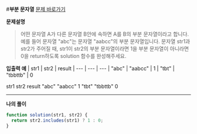 #**부분 문자열**
[문제 바로가기](https://school.programmers.co.kr/learn/courses/30/lessons/181842)

**문제설명**

> 어떤 문자열 A가 다른 문자열 B안에 속하면 A를 B의 부분 문자열이라고 합니다. 예를 들어 문자열 "abc"는 문자열 "aabcc"의 부분 문자열입니다.
> 문자열 str1과 str2가 주어질 때, str1이 str2의 부분 문자열이라면 1을 부분 문자열이 아니라면 0을 return하도록 solution 함수를 완성해주세요.

**입출력 예**
| str1 | str2 | result
| --- | --- | ---
| "abc" | "aabcc" | 1
| "tbt" | "tbbttb" | 0

str1 str2 result
"abc" "aabcc" 1
"tbt" "tbbttb" 0

---

**나의 풀이**

```javascript
function solution(str1, str2) {
  return str2.includes(str1) ? 1 : 0;
}
```
